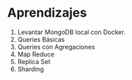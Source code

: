 # Aprendizajes

1. Levantar MongoDB local con Docker.
1. Queries Básicas
1. Queries con Agregaciones
1. Map Reduce
1. Replica Set
1. Sharding

